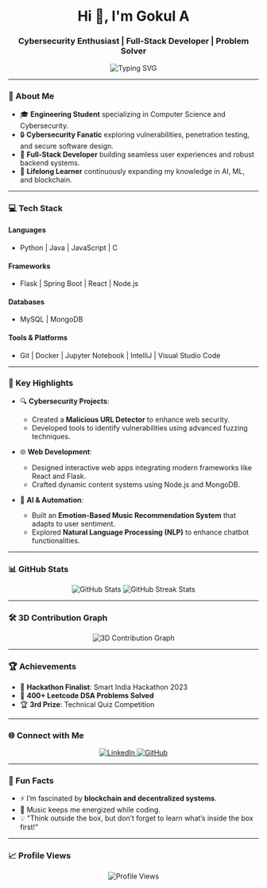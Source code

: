 <h1 align="center">Hi 👋, I'm Gokul A</h1>
<h3 align="center">Cybersecurity Enthusiast | Full-Stack Developer | Problem Solver</h3>

<p align="center">
  <img src="https://readme-typing-svg.demolab.com?font=Fira+Code&size=22&pause=1000&color=F75C7E&center=true&vCenter=true&width=435&lines=Passionate+about+Cybersecurity!;Innovating+One+Project+at+a+Time!;Exploring+the+World+of+Tech!;Welcome+to+My+GitHub!" alt="Typing SVG" />
</p>

---

### 🚀 About Me
- 🎓 **Engineering Student** specializing in Computer Science and Cybersecurity.  
- 🔒 **Cybersecurity Fanatic** exploring vulnerabilities, penetration testing, and secure software design.  
- 🌟 **Full-Stack Developer** building seamless user experiences and robust backend systems.  
- 🎯 **Lifelong Learner** continuously expanding my knowledge in AI, ML, and blockchain.  

---

### 💻 Tech Stack
#### **Languages**
- Python | Java | JavaScript | C  

#### **Frameworks**
- Flask | Spring Boot | React | Node.js  

#### **Databases**
- MySQL | MongoDB  

#### **Tools & Platforms**
- Git | Docker | Jupyter Notebook | IntelliJ | Visual Studio Code  

---

### 🌟 Key Highlights
- 🔍 **Cybersecurity Projects**:  
  - Created a **Malicious URL Detector** to enhance web security.  
  - Developed tools to identify vulnerabilities using advanced fuzzing techniques.  

- 🌐 **Web Development**:  
  - Designed interactive web apps integrating modern frameworks like React and Flask.  
  - Crafted dynamic content systems using Node.js and MongoDB.  

- 🤖 **AI & Automation**:  
  - Built an **Emotion-Based Music Recommendation System** that adapts to user sentiment.  
  - Explored **Natural Language Processing (NLP)** to enhance chatbot functionalities.  

---

### 📊 GitHub Stats
<p align="center">
  <img src="https://github-readme-stats.vercel.app/api?username=Gokul1111-cmd&show_icons=true&theme=radical" alt="GitHub Stats" />
  <img src="https://github-readme-streak-stats.herokuapp.com/?user=Gokul1111-cmd&theme=radical" alt="GitHub Streak Stats" />
</p>

---

### 🛠 3D Contribution Graph
<p align="center">
  <img src="https://gokul1111-cmd.github.io/3d-model/" alt="3D Contribution Graph" /> 
</p>

---

### 🏆 Achievements
- 🥇 **Hackathon Finalist**: Smart India Hackathon 2023  
- 🏅 **400+ Leetcode DSA Problems Solved**  
- 🏆 **3rd Prize**: Technical Quiz Competition  

---

### 🌐 Connect with Me
<p align="center">
  <a href="https://www.linkedin.com/in/gokul-anbalagan-431510244/" target="_blank">
    <img src="https://img.shields.io/badge/LinkedIn-blue?style=for-the-badge&logo=linkedin&logoColor=white" alt="LinkedIn">
  </a>
  <a href="https://github.com/Gokul1111-cmd" target="_blank">
    <img src="https://img.shields.io/badge/GitHub-181717?style=for-the-badge&logo=github&logoColor=white" alt="GitHub">
  </a>
</p>

---
 
### 🌱 Fun Facts
- ⚡ I’m fascinated by **blockchain and decentralized systems**.  
- 🎵 Music keeps me energized while coding.  
- 💡 "Think outside the box, but don’t forget to learn what’s inside the box first!"  

---

### 📈 Profile Views
<p align="center">
  <img src="https://komarev.com/ghpvc/?username=Gokul1111-cmd&label=Profile%20views&color=0e75b6&style=flat" alt="Profile Views" />
</p>
